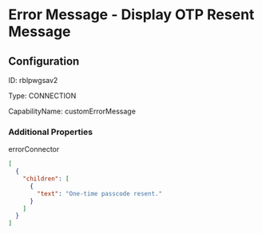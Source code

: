 # Error Message - Display OTP Resent Message
## Configuration
ID:  rblpwgsav2

Type: CONNECTION 

CapabilityName: customErrorMessage






### Additional Properties
errorConnector
```json 
[
  {
    "children": [
      {
        "text": "One-time passcode resent."
      }
    ]
  }
]
```




